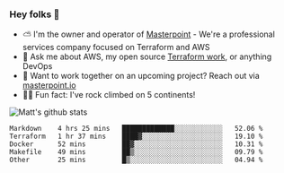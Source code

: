 

### Hey folks 👋

- ⛅️ I'm the owner and operator of [Masterpoint](https://masterpoint.io) - We're a professional services company focused on Terraform and AWS
- 💬 Ask me about AWS, my open source [Terraform work](https://github.com/masterpointio?q=terraform&type=&language=hcl), or anything DevOps
- 🔨 Want to work together on an upcoming project? Reach out via [masterpoint.io](https://masterpoint.io)
- 🧗‍♂️ Fun fact: I've rock climbed on 5 continents! 


![Matt's github stats](https://github-readme-stats.vercel.app/api?username=Gowiem&count_private=true&theme=cobalt&show_icons=true)

<!--START_SECTION:waka-->
```text
Markdown    4 hrs 25 mins   █████████████░░░░░░░░░░░░   52.06 % 
Terraform   1 hr 37 mins    ████▓░░░░░░░░░░░░░░░░░░░░   19.10 % 
Docker      52 mins         ██▓░░░░░░░░░░░░░░░░░░░░░░   10.31 % 
Makefile    49 mins         ██▒░░░░░░░░░░░░░░░░░░░░░░   09.79 % 
Other       25 mins         █▒░░░░░░░░░░░░░░░░░░░░░░░   04.94 % 
```
<!--END_SECTION:waka-->

